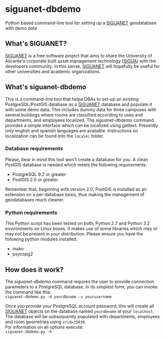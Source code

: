 siguanet-dbdemo
===============

Python based command-line tool for setting up a [SIGUANET](https://github.com/labgeo/siguanet-dbsetup) geodatabase with demo data

## What's SIGUANET?
[SIGUANET](https://github.com/labgeo/siguanet-dbsetup) is a free software project that aims to share the University of Alicante's corporate built asset management technology ([SIGUA](http://www.sigua.ua.es)) with the developers community.
In this sense, [SIGUANET](https://github.com/labgeo/siguanet-dbsetup) will hopefully be useful for other universities and academic organizations.

## What's siguanet-dbdemo
This is a command-line tool that helps DBAs to set-up an existing PostgreSQL/PostGIS database as a [SIGUANET](https://github.com/labgeo/siguanet-dbsetup) database and populate it with some demo data.
This includes dummy data for three campuses with several buildings where rooms are classified according to uses and departments, and employees localized.
The *siguanet-dbdemo* command provides a simple interface which can be localized using gettext. Presently only english and spanish languages are available. Instructions on localization can be found into the `locale\` folder.

### Database requirements
Please, bear in mind this tool won't create a database for you. A clean PostGIS database is needed which meets the following requirements:
* PostgreSQL 9.2 or greater
* PostGIS 2.0 or greater

Remember that, beginning with version 2.0, PostGIS is installed as an extension on a per-database basis, thus making the management of geodatabases much cleaner.

### Python requirements
This Python script has been tested on both, Python 2.7 and Python 3.2 environments on Linux boxes.
It makes use of some libraries which may or may not be present in your distribution. Please ensure you have the following python modules installed:
* mako
* psycopg2

## How does it work?
The *siguanet-dbdemo* command requires the user to provide connection parameters to a PostgreSQL database.
In its simplest form, you can invoke the command like this:  
`siguanet-dbdemo.py -d yourdbname -u yourusername`  
  
Once you provide your PostgreSQL account password, this will create all [SIGUANET](https://github.com/labgeo/siguanet-dbsetup) objects on the database named `yourdbname` at your `localhost`.  
The database will be subsequently populated with departments, employees and room geometries using `srid=25830`.  
For information on all options execute:  
`siguanet-dbdemo.py -h`
